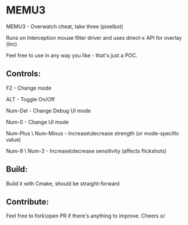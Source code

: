 # MEMU3

MEMU3 - Overwatch cheat, take three (pixelbot)

Runs on Interception mouse filter driver and uses direct-x API for overlay (iirc)

Feel free to use in any way you like - that's just a POC.

## Controls:

F2 - Change mode

ALT - Toggle On/Off

Num-Del - Change Debug UI mode

Num-0 - Change UI mode

Num-Plus \ Num-Minus - Increase\decrease strength (or mode-specific value)

Num-9 \ Num-3 - Increase\decrease sensitivity (affects flickshots)


## Build:

Build it with Cmake, should be straight-forward

## Contribute:

Feel free to fork\open PR if there's anything to improve. Cheers o/
